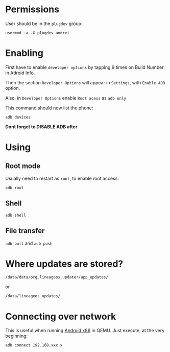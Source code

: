 Permissions
===========

User should be in the `plugdev` group:

    usermod -a -G plugdev andrei

Enabling
========

First have to enable `developer options` by tapping 9 times on Build Number in Adroid Info.

Then the section `Developer Options` will appear in `Settings`, with `Enable ADB` option.

Also, in `Developer Options` enable `Root acess` as `adb only`

This command should now list the phone:

    adb devices

__Dont forget to DISABLE ADB after__

Using
=====

Root mode
---------

Usually need to restart as `root`, to enable root access:

    adb root

Shell
-----

    adb shell

File transfer
-------------

`adb pull` and `adb push`


Where updates are stored?
=========================

    /data/data/org.lineageos.updater/app_updates/

or

    /data/lineageos_updates/

Connecting over network
=======================

This is useful when running [Android x86](http://www.android-x86.org) in QEMU.
Just execute, at the very beginning:

    adb connect 192.168.xxx.x
